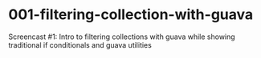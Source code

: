 001-filtering-collection-with-guava
===================================

Screencast #1: Intro to filtering collections with guava while showing traditional if conditionals and guava utilities
